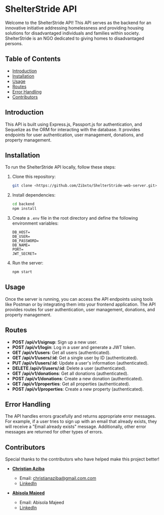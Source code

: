 # ShelterStride API

Welcome to the ShelterStride API! This API serves as the backend for an innovative initiative addressing homelessness and providing housing solutions for disadvantaged individuals and families within society. ShelterStride is an NGO dedicated to giving homes to disadvantaged persons.

## Table of Contents

- [Introduction](#introduction)
- [Installation](#installation)
- [Usage](#usage)
- [Routes](#routes)
- [Error Handling](#error-handling)
- [Contributors](#contributors)

## Introduction

This API is built using Express.js, Passport.js for authentication, and Sequelize as the ORM for interacting with the database. It provides endpoints for user authentication, user management, donations, and property management.

## Installation

To run the ShelterStride API locally, follow these steps:

1. Clone this repository:

    ```bash
    git clone <https://github.com/Zibxto/ShelterStride-web-server.git>
    ```

2. Install dependencies:

    ```bash
    cd backend
    npm install
    ```

3. Create a `.env` file in the root directory and define the following environment variables:

    ```plaintext
    DB_HOST=
    DB_USER=
    DB_PASSWORD=
    DB_NAME=
    PORT=
    JWT_SECRET=
    ```

4. Run the server:

    ```bash
    npm start
    ```

## Usage

Once the server is running, you can access the API endpoints using tools like Postman or by integrating them into your frontend application. The API provides routes for user authentication, user management, donations, and property management.

## Routes

- **POST /api/v1/signup**: Sign up a new user.
- **POST /api/v1/login**: Log in a user and generate a JWT token.
- **GET /api/v1/users**: Get all users (authenticated).
- **GET /api/v1/users/:id**: Get a single user by ID (authenticated).
- **PUT /api/v1/users/:id**: Update a user's information (authenticated).
- **DELETE /api/v1/users/:id**: Delete a user (authenticated).
- **GET /api/v1/donations**: Get all donations (authenticated).
- **POST /api/v1/donations**: Create a new donation (authenticated).
- **GET /api/v1/properties**: Get all properties (authenticated).
- **POST /api/v1/properties**: Create a new property (authenticated).

## Error Handling

The API handles errors gracefully and returns appropriate error messages. For example, if a user tries to sign up with an email that already exists, they will receive a "Email already exists" message. Additionally, other error messages are returned for other types of errors.

## Contributors

Special thanks to the contributors who have helped make this project better!

- **[Christian Aziba](mailto:christianaziba@gmail.com)**
  - Email: christianaziba@gmail.com.com
  - [LinkedIn](https://www.linkedin.com/in/christianaziba)

- **[Abisola Majeed](mailto:abisola.majeed@gmail.com)**
  - Email: Abisola Majeed
  - [LinkedIn](https://www.linkedin.com/in/abisola-majeed-55a8a8192/)

